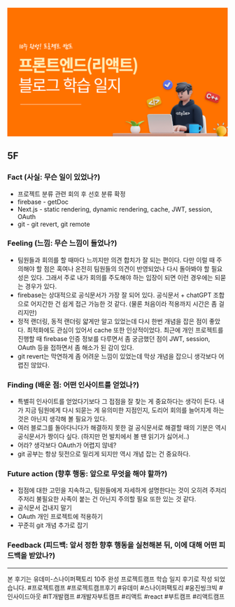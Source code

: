 ![img_learning_log.png](../assets/img_learning_log.png)

## 5F

### Fact (사실: 무슨 일이 있었나?)

- 프로젝트 분류 관련 회의 후 선호 분류 확정
- firebase - getDoc
- Next.js - static rendering, dynamic rendering, cache, JWT, session, OAuth
- git - git revert, git remote

### Feeling (느낌: 무슨 느낌이 들었나?)

- 팀원들과 회의를 할 때마다 느끼지만 의견 합치가 잘 되는 편이다. 다만 이럴 때 주의해야 할 점은 혹여나 온전히 팀원들의 의견이 반영되었나 다시 돌아봐야 할 필요성은 있다. 그래서 주로 내가 회의를 주도해야 하는 입장이 되면 이런 경우에는 되묻는 경우가 있다.
- firebase는 상대적으로 공식문서가 가장 잘 되어 있다. 공식문서 + chatGPT 조합으로 어지간한 건 쉽게 접근 가능한 것 같다. (물론 처음이라 적용까지 시간은 좀 걸리지만)
- 정적 랜더링, 동적 랜더링 얇게만 알고 있었는데 다시 한번 개념을 잡은 점이 좋았다. 최적화에도 관심이 있어서 cache 또한 인상적이었다. 최근에 개인 프로젝트를 진행할 때 firebase 인증 정보를 다루면서 좀 궁금했던 점이 JWT, session, OAuth 등을 접하면서 좀 해소가 된 감이 있다.
- git revert는 막연하게 좀 어려운 느낌이 있었는데 막상 개념을 잡으니 생각보다 어렵진 않았다.

### Finding (배운 점: 어떤 인사이트를 얻었나?)

- 특별히 인사이트를 얻었다기보다 그 접점을 잘 찾는 게 중요하다는 생각이 든다. 내가 지금 팀원에게 다시 되묻는 게 유의미한 지점인지, 도리어 회의를 늘어지게 하는 것은 아닌지 생각해 볼 필요가 있다.
- 여러 블로그를 돌아다니다가 해결하지 못한 걸 공식문서로 해결할 때의 기분은 역시 공식문서가 짱이다 싶다. (하지만 먼 발치에서 볼 땐 읽기가 싫어서..)
- 어라? 생각보다 OAuth가 어렵지 않네?
- git 공부는 항상 뒷전으로 밀리게 되지만 역시 개념 잡는 건 중요하다.

### Future action (향후 행동: 앞으로 무엇을 해야 할까?)

- 접점에 대한 고민을 지속하고, 팀원들에게 자세하게 설명한다는 것이 오히려 주저리주저리 불필요한 사족이 붙는 건 아닌지 주의할 필요 또한 있는 것 같다.
- 공식문서 겁내지 말기
- OAuth 개인 프로젝트에 적용하기
- 꾸준히 git 개념 추가로 잡기

### Feedback (피드백: 앞서 정한 향후 행동을 실천해본 뒤, 이에 대해 어떤 피드백을 받았나?)

---

본 후기는 유데미-스나이퍼팩토리 10주 완성 프로젝트캠프 학습 일지 후기로 작성 되었습니다. #프로젝트캠프 #프로젝트캠프후기 #유데미 #스나이퍼팩토리 #웅진씽크빅 #인사이드아웃 #IT개발캠프 #개발자부트캠프 #리액트 #react #부트캠프 #리액트캠프
